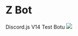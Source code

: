 # Z Bot 
Discord.js V14 Test Botu 
<img src="https://avatars.mds.yandex.net/i?id=373f89ff462d8357d334ed727bcecbcfcfb1f81d-9285955-images-thumbs&n=13">